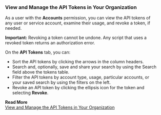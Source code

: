 ### View and Manage the API Tokens in Your Organization

As a user with the **Accounts** permission, you can view the API tokens of any user or service account, examine their usage, and revoke a token, if needed.

**Important:** Revoking a token cannot be undone. Any script that uses a revoked token returns an authorization error.

On the **API Tokens** tab, you can:
* Sort the API tokens by clicking the arrows in the column headers.
* Search and, optionally, save and share your search by using the Search field above the tokens table.
* Filter the API tokens by account type, usage, particular accounts, or your saved search by using the filters on the left.
* Revoke an API token by clicking the ellipsis icon for the token and selecting **Revoke**.

**Read More**<br/>
[View and Manage the API Tokens in Your Organization](https://docs.wavefront.com/wavefront_api.html#view-and-manage-the-api-tokens-in-your-organization)
